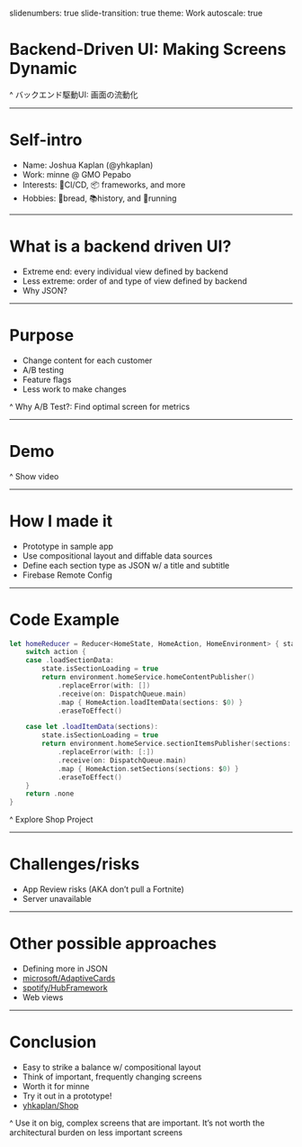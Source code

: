 slidenumbers: true
slide-transition: true
theme: Work
autoscale: true

# Backend-Driven UI: Making Screens Dynamic
^ バックエンド駆動UI: 画面の流動化

---

# Self-intro
* Name: Joshua Kaplan (@yhkaplan)
* Work: minne @ GMO Pepabo
* Interests: 🤖CI/CD, 📦 frameworks, and more
* Hobbies: 🥯bread, 📚history, and 🏃running

---

# What is a backend driven UI?
* Extreme end: every individual view defined by backend
* Less extreme: order of and type of view defined by backend
* Why JSON?

---

# Purpose
* Change content for each customer
* A/B testing
* Feature flags
* Less work to make changes

^ Why A/B Test?: Find optimal screen for metrics

---

# Demo

^ Show video

---

# How I made it
* Prototype in sample app
* Use compositional layout and diffable data sources
* Define each section type as JSON w/ a title and subtitle
* Firebase Remote Config

---

# Code Example

```swift
let homeReducer = Reducer<HomeState, HomeAction, HomeEnvironment> { state, action, environment in
    switch action {
    case .loadSectionData:
        state.isSectionLoading = true
        return environment.homeService.homeContentPublisher()
            .replaceError(with: [])
            .receive(on: DispatchQueue.main)
            .map { HomeAction.loadItemData(sections: $0) }
            .eraseToEffect()

    case let .loadItemData(sections):
        state.isSectionLoading = true
        return environment.homeService.sectionItemsPublisher(sections: sections)
            .replaceError(with: [:])
            .receive(on: DispatchQueue.main)
            .map { HomeAction.setSections(sections: $0) }
            .eraseToEffect()
    }
    return .none
}
```

^ Explore Shop Project

---

# Challenges/risks
* App Review risks (AKA don’t pull a Fortnite)
* Server unavailable

---

# Other possible approaches
* Defining more in JSON
* [microsoft/AdaptiveCards](https://github.com/microsoft/AdaptiveCards)
* [spotify/HubFramework](https://github.com/spotify/HubFramework)
* Web views

---

# Conclusion
* Easy to strike a balance w/ compositional layout
* Think of important, frequently changing screens
* Worth it for minne
* Try it out in a prototype!
* [yhkaplan/Shop](https://www.github.com/yhkaplan/Shop)

^ Use it on big, complex screens that are important. It’s not worth the architectural burden on less important screens
